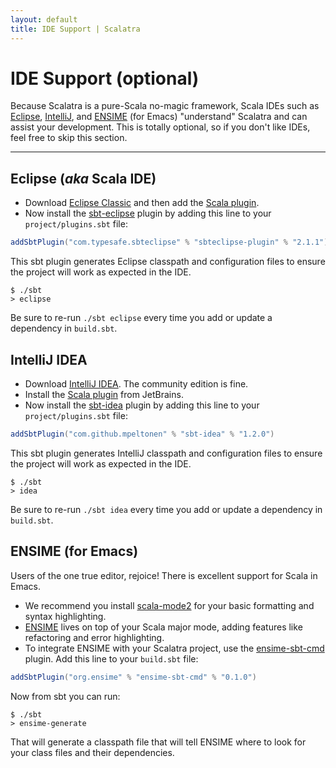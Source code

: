 ```yaml
---
layout: default
title: IDE Support | Scalatra
---
```


<div class="page-header">
  <h1>IDE Support (optional)</h1>
</div>

Because Scalatra is a pure-Scala no-magic framework, Scala IDEs such as
[Eclipse](http://scala-ide.org/),
[IntelliJ](http://confluence.jetbrains.net/display/SCA/Scala+Plugin+for+IntelliJ+IDEA),
and [ENSIME](https://github.com/aemoncannon/ensime) (for Emacs)
"understand" Scalatra and can assist your development.
This is totally optional, so if you don't like IDEs, feel free to skip this section.

---

## Eclipse (*aka* Scala IDE)
- Download [Eclipse Classic](http://www.eclipse.org/downloads/packages/eclipse-classic-421/junosr1) and then add the [Scala plugin](http://scala-ide.org/).
- Now install the [sbt-eclipse](https://github.com/typesafehub/sbteclipse) plugin by
adding this line to your `project/plugins.sbt` file:

```scala
addSbtPlugin("com.typesafe.sbteclipse" % "sbteclipse-plugin" % "2.1.1")
```

This sbt plugin generates Eclipse classpath and configuration files to ensure the
project will work as expected in the IDE.

```
$ ./sbt
> eclipse
```

Be sure to re-run `./sbt eclipse` every time you add or update a dependency in
`build.sbt`.

## IntelliJ IDEA

- Download [IntelliJ IDEA](http://www.jetbrains.com/idea/download/index.html).
The community edition is fine.
- Install the [Scala plugin](http://confluence.jetbrains.net/display/SCA/Scala+Plugin+for+IntelliJ+IDEA) from JetBrains.
- Now install the [sbt-idea](https://github.com/mpeltonen/sbt-idea) plugin by adding
this line to your `project/plugins.sbt` file:

```scala
addSbtPlugin("com.github.mpeltonen" % "sbt-idea" % "1.2.0")
```

This sbt plugin generates IntelliJ classpath and configuration files to ensure the
project will work as expected in the IDE.

```
$ ./sbt
> idea
```

Be sure to re-run `./sbt idea` every time you add or update a dependency in
`build.sbt`.

## ENSIME (for Emacs)

Users of the one true editor, rejoice! There is excellent support for Scala in Emacs.

- We recommend you install [scala-mode2](https://github.com/hvesalai/scala-mode2) for your basic formatting and syntax highlighting.
- [ENSIME](https://github.com/aemoncannon/ensime) lives on top of your Scala major mode,
adding features like refactoring and error highlighting.
- To integrate ENSIME with your Scalatra project, use the
[ensime-sbt-cmd](https://github.com/aemoncannon/ensime-sbt-cmd) plugin.
Add this line to your `build.sbt` file:

```scala
addSbtPlugin("org.ensime" % "ensime-sbt-cmd" % "0.1.0")
```

Now from sbt you can run:

```
$ ./sbt
> ensime-generate
```

That will generate a classpath file that will tell ENSIME where to look for your
class files and their dependencies.



